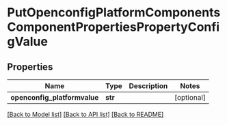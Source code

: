 # PutOpenconfigPlatformComponentsComponentPropertiesPropertyConfigValue

## Properties
Name | Type | Description | Notes
------------ | ------------- | ------------- | -------------
**openconfig_platformvalue** | **str** |  | [optional] 

[[Back to Model list]](../README.md#documentation-for-models) [[Back to API list]](../README.md#documentation-for-api-endpoints) [[Back to README]](../README.md)


